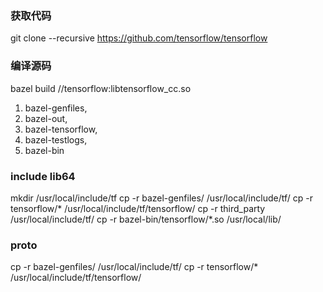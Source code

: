 ### 获取代码
git clone --recursive https://github.com/tensorflow/tensorflow

### 编译源码
bazel build //tensorflow:libtensorflow_cc.so 



1. bazel-genfiles,
2. bazel-out,
3. bazel-tensorflow,
4. bazel-testlogs,
5. bazel-bin

### include lib64
mkdir /usr/local/include/tf
cp -r bazel-genfiles/ /usr/local/include/tf/
cp -r tensorflow/* /usr/local/include/tf/tensorflow/
cp -r third_party /usr/local/include/tf/
cp -r bazel-bin/tensorflow/*.so /usr/local/lib/

### proto
cp -r bazel-genfiles/ /usr/local/include/tf/
cp -r tensorflow/* /usr/local/include/tf/tensorflow/
